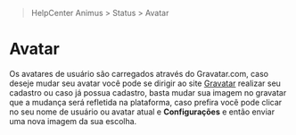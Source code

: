 > HelpCenter Animus > Status > Avatar

# Avatar

Os avatares de usuário são carregados através do Gravatar.com, caso deseje mudar seu avatar você pode se dirigir ao site [Gravatar](https://gravatar.com) realizar seu cadastro ou caso já possua cadastro, basta mudar sua imagem no gravatar que a
mudança será refletida na plataforma, caso prefira você pode clicar no seu nome de usuário ou avatar atual e **Configurações** e então enviar uma nova imagem da sua escolha.
